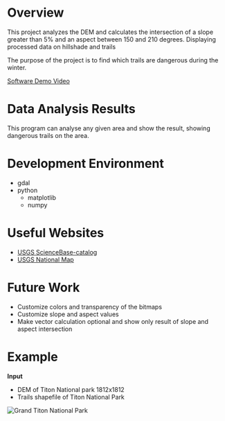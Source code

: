 # Overview

This project analyzes the DEM and calculates the intersection of a slope greater than 5% and an aspect between 150 and 210 degrees. Displaying processed data on hillshade and trails

The purpose of the project is to find which trails are dangerous during the winter.

[Software Demo Video](https://youtu.be/QxVGGd9kNXY)

# Data Analysis Results

This program can analyse any given area and show the result, showing dangerous trails on the area.

# Development Environment

- gdal
- python
  - matplotlib
  - numpy

# Useful Websites

- [USGS ScienceBase-catalog](https://www.sciencebase.gov/catalog/)
- [USGS National Map](https://apps.nationalmap.gov/downloader/)

# Future Work

- Customize colors and transparency of the bitmaps
- Customize slope and aspect values
- Make vector calculation optional and show only result of slope and aspect intersection

# Example

**Input**

- DEM of Titon National park 1812x1812
- Trails shapefile of Titon National Park

![Grand Titon National Park](out.webp)
